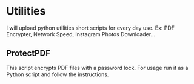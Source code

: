 # Utilities
I will upload python utilities short scripts for every day use. Ex: PDF Encrypter, Network Speed, Instagram Photos Downloader...

## ProtectPDF

This script encrypts PDF files with a password lock. For usage run it as a Python script and follow the instructions.
